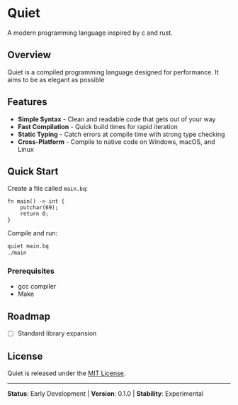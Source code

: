 # Quiet

A modern programming language inspired by c and rust.

## Overview

Quiet is a compiled programming language designed for performance. It aims to be as elegant as possible

## Features

- **Simple Syntax** - Clean and readable code that gets out of your way
- **Fast Compilation** - Quick build times for rapid iteration
- **Static Typing** - Catch errors at compile time with strong type checking
- **Cross-Platform** - Compile to native code on Windows, macOS, and Linux

## Quick Start

Create a file called `main.bq`:

```quiet
fn main() -> int {
    putchar(69);
    return 0;
}
```

Compile and run:

```bash
quiet main.bq
./main
```

### Prerequisites

- gcc compiler
- Make

## Roadmap

- [ ] Standard library expansion

## License

Quiet is released under the [MIT License](LICENSE).

---

**Status**: Early Development | **Version**: 0.1.0 | **Stability**: Experimental
